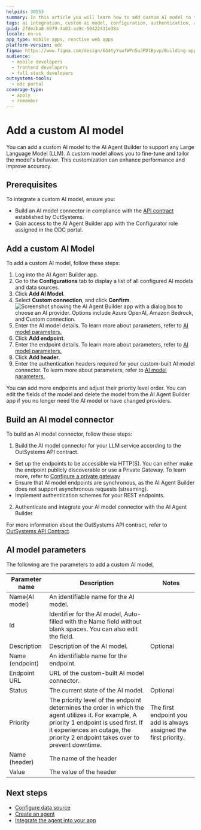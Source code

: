 ```yaml
---
helpids: 30553
summary: In this article you will learn how to add custom AI model to the AI Agent Builder app.
tags: ai integration, custom ai model, configuration, authentication, api
guid: 2fdeaba8-6979-4a03-aa9c-50422431e38a
locale: en-us
app_type: mobile apps, reactive web apps
platform-version: odc
figma: https://www.figma.com/design/6G4tyYswfWPn5uJPDlBpvp/Building-apps?m=auto&node-id=5302-572&t=fjpPZauR2aOAen2p-1
audience:
  - mobile developers
  - frontend developers
  - full stack developers
outsystems-tools:
  - odc portal
coverage-type:
  - apply
  - remember
---
```


# Add a custom AI model 

You can add a custom AI model to the AI Agent Builder to support any Large Language Model (LLM). A custom model allows you to fine-tune and tailor the model's behavior. This customization can enhance performance and improve accuracy. 

## Prerequisites

To integrate a custom AI model, ensure you:

- Build an AI model connector in compliance with the [API contract](aiab-custom-model-api-contract.md) established by OutSystems.
- Gain access to the AI Agent Builder app with the Configurator role assigned in the ODC portal.

## Add a custom AI Model

To add a custom AI model, follow these steps:

1. Log into the AI Agent Builder app.
1. Go to the **Configurations** tab to display a list of all configured AI models and data sources.
1. Click **Add AI Model**.
1. Select **Custom connection**, and click **Confirm**.
  ![Screenshot showing the AI Agent Builder app with a dialog box to choose an AI provider. Options include Azure OpenAI, Amazon Bedrock, and Custom connection.](images/add-custom-ai-model.png "Screenshot of adding a custom AI model in AI Agent Builder")
1. Enter the AI model details. To learn more about parameters, refer to [AI model parameters.](#ai-model-parameters)
1. Click **Add endpoint**.
1. Enter the endpoint details. To learn more about parameters, refer to [AI model parameters.](#ai-model-parameters)
1. Click **Add header**.
1. Enter the authentication headers required for your custom-built AI model connector. To learn more about parameters, refer to [AI model parameters.](#ai-model-parameters)

You can add more endpoints and adjust their priority level order. You can edit the fields of the model and delete the model from the AI Agent Builder app if you no longer need the AI model or have changed providers.

## Build an AI model connector

To build an AI model connector, follow these steps:

1. Build the AI model connector for your LLM service according to the OutSystems API contract.
  * Set up the endpoints to be accessible via HTTP(S). You can either make the endpoint publicly discoverable or use a Private Gateway. To learn more, refer to [Configure a private gateway](../../../manage-platform-app-lifecycle/private-gateway.md)
  * Ensure that AI model endpoints are synchronous, as the AI Agent Builder does not support asynchronous requests (streaming).
  * Implement authentication schemes for your REST endpoints.
2. Authenticate and integrate your AI model connector with the AI Agent Builder.

For more information about the OutSystems API contract, refer to [OutSystems API Contract](aiab-custom-model-api-contract.md).

## AI model parameters

The following are the parameters to add a custom AI model,

| Parameter name| Description | Notes |
|--|----|--|
| Name(AI model)  | An identifiable name for the AI model. | |
| Id              | Identifier for the AI model, Auto-filled with the Name field without blank spaces. You can also edit the field. |  |
| Description     |  Description of the AI model. | Optional |
| Name (endpoint) | An identifiable name for the endpoint. |  |
| Endpoint URL    | URL of the custom-built AI model connector. | |
| Status          | The current state of the AI model.  | Optional |
| Priority        | The priority level of the endpoint determines the order in which the agent utilizes it. For example, A priority 1 endpoint is used first. If it experiences an outage, the priority 2 endpoint takes over to prevent downtime.  | The first endpoint you add is always assigned the first priority. |
| Name (header)   | The name of the header  | |
| Value           | The value of the header | |

## Next steps

* [Configure data source](../configure-data-source/intro.md)
* [Create an agent](../create-agent.md)
* [Integrate the agent into your app](../integrate-agent.md)
